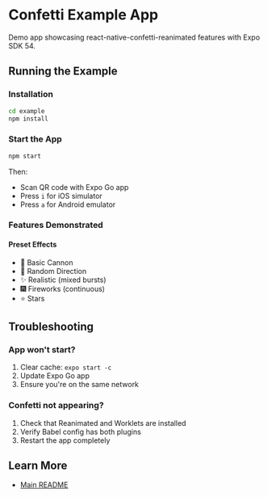 # Confetti Example App

Demo app showcasing react-native-confetti-reanimated features with Expo SDK 54.

## Running the Example

### Installation

```bash
cd example
npm install
```

### Start the App

```bash
npm start
```

Then:
- Scan QR code with Expo Go app
- Press `i` for iOS simulator
- Press `a` for Android emulator

### Features Demonstrated

#### Preset Effects
- 🎊 Basic Cannon
- 🎲 Random Direction
- ✨ Realistic (mixed bursts)
- 🎆 Fireworks (continuous)
- ⭐ Stars

## Troubleshooting

### App won't start?

1. Clear cache: `expo start -c`
2. Update Expo Go app
3. Ensure you're on the same network

### Confetti not appearing?

1. Check that Reanimated and Worklets are installed
2. Verify Babel config has both plugins
3. Restart the app completely

## Learn More

- [Main README](../README.md)
